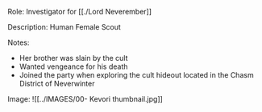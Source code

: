 Role: Investigator for [[./Lord Neverember]]

Description: Human Female Scout

Notes:
- Her brother was slain by the cult
- Wanted vengeance for his death
- Joined the party when exploring the cult hideout located in the Chasm District of Neverwinter

Image: 
![[../IMAGES/00- Kevori thumbnail.jpg]]
